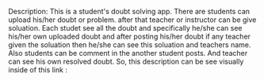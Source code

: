 Description: This is a student's doubt solving app. There are students can upload his/her doubt or problem. after that teacher or instructor can be give soluation. Each studet see all the doubt and specifically he/she can see his/her own uploaded doubt and after posting his/her doubt if any teacher given the soluation then he/she can see this soluation and teachers name. Also students can be comment in the another student posts. And teacher can see his own resolved doubt. So, this description can be see visually inside of this link : 